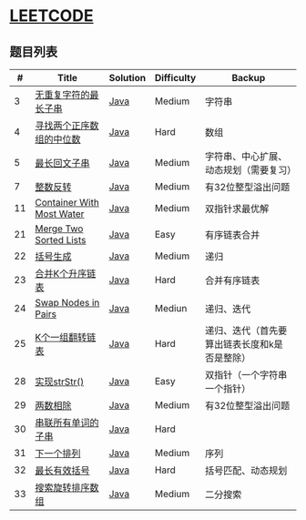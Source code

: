 # [LEETCODE](https://leetcode.cn)

## **题目列表**
| #   | Title                                                                                          | Solution                                           | Difficulty | Backup                  |
|-----|------------------------------------------------------------------------------------------------|----------------------------------------------------|------------|-------------------------|
| 3   | [无重复字符的最长子串](https://leetcode-cn.com/problems/longest-substring-without-repeating-characters/) | [Java](src/solution/LongestSubString3.java)        | Medium     | 字符串                     |
| 4   | [寻找两个正序数组的中位数](https://leetcode-cn.com/problems/median-of-two-sorted-arrays/)                  | [Java](src/solution/MedianSortedArrays4.java)      | Hard       | 数组                      |
| 5   | [最长回文子串](https://leetcode.cn/problems/longest-palindromic-substring/)                          | [Java](src/solution/LongestPalindrome5.java)       | Medium     | 字符串、中心扩展、动态规划（需要复习）     |
| 7   | [整数反转](https://leetcode-cn.com/problems/reverse-integer/)                                      | [Java](src/solution/Reverse7.java)                 | Medium     | 有32位整型溢出问题              |
| 11  | [Container With Most Water](https://leetcode-cn.com/problems/container-with-most-water/)       | [Java](src/solution/ContainerWithMostWater11.java) | Medium     | 双指针求最优解                 |
| 21  | [Merge Two Sorted Lists](https://leetcode-cn.com/problems/merge-two-sorted-lists/)             | [Java](src/solution/MergeTwoSortedLists21.java)    | Easy       | 有序链表合并                  |
| 22  | [括号生成](https://leetcode-cn.com/problems/generate-parentheses/)                                 | [Java](src/solution/GenerateParentheses22.java)    | Medium     | 递归                      |
| 23  | [合并K个升序链表](https://leetcode-cn.com/problems/merge-k-sorted-lists/)                             | [Java](src/solution/MergekSortedLists23.java)      | Hard       | 合并有序链表                  |
| 24  | [Swap Nodes in Pairs](https://leetcode.cn/problems/swap-nodes-in-pairs/)                         | [Java](src/solution/SwapNodesinPairs24.java)  | Mediun     | 递归、迭代                   |
| 25  | [K个一组翻转链表](https://leetcode.cn/problems/reverse-nodes-in-k-group/)            | [Java](src/solution/ReverseKGroup25.java)  | Hard       | 递归、迭代（首先要算出链表长度和k是否是整除） |
| 28  | [实现strStr()](https://leetcode.cn/problems/implement-strstr/)                      | [Java](src/solution/ImplementstrStr28.java)  | Easy       | 双指针（一个字符串一个指针）          |
| 29  | [两数相除](https://leetcode.cn/problems/divide-two-integers/)               | [Java](src/solution/DivideTwoIntegers29.java)  | Medium     | 有32位整型溢出问题              |
| 30  | [串联所有单词的子串]()                                                                                  | [Java]()           | Hard       |                         |
| 31  | [下一个排列](https://leetcode-cn.com/problems/next-permutation/)                                                                                      | [Java]()           | Medium     | 序列                      |
| 32  | [最长有效括号](https://leetcode-cn.com/problems/longest-valid-parentheses/)                                                                                     | [Java]()           | Hard       | 括号匹配、动态规划               |
| 33  | [搜索旋转排序数组](https://leetcode-cn.com/problems/search-in-rotated-sorted-array/)                                                                                   | [Java]()           | Medium     | 二分搜索                    |
